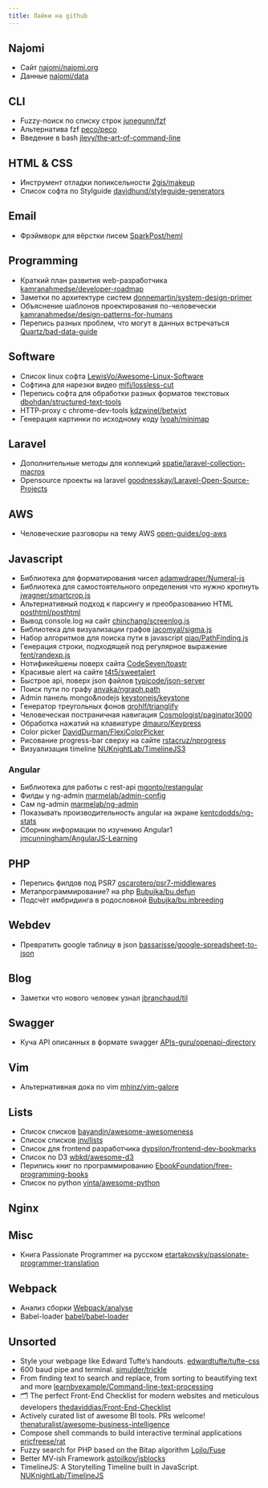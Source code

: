 ```yaml
---
title: Лайки на github
---
```


## Najomi
- Сайт [najomi/najomi.org](https://github.com/najomi/najomi.org)
- Данные [najomi/data](https://github.com/najomi/data)

## CLI
- Fuzzy-поиск по списку строк [junegunn/fzf](https://github.com/junegunn/fzf)
- Альтернатива fzf [peco/peco](https://github.com/peco/peco)
- Введение в bash [jlevy/the-art-of-command-line](https://github.com/jlevy/the-art-of-command-line)

## HTML & CSS
- Инструмент отладки попиксельности [2gis/makeup](https://github.com/2gis/makeup)
- Список софта по Stylguide [davidhund/styleguide-generators](https://github.com/davidhund/styleguide-generators)

## Email
- Фрэймворк для вёрстки писем [SparkPost/heml](https://github.com/SparkPost/heml)

## Programming
- Краткий план развития web-разработчика [kamranahmedse/developer-roadmap](https://github.com/kamranahmedse/developer-roadmap)
- Заметки по архитектуре систем [donnemartin/system-design-primer](https://github.com/donnemartin/system-design-primer)
- Объяснение шаблонов проектирования по-человечески [kamranahmedse/design-patterns-for-humans](https://github.com/kamranahmedse/design-patterns-for-humans)
- Перепись разных проблем, что могут в данных встречаться [Quartz/bad-data-guide](https://github.com/Quartz/bad-data-guide)

## Software
- Список linux софта  [LewisVo/Awesome-Linux-Software](https://github.com/LewisVo/Awesome-Linux-Software)
- Софтина для нарезки видео [mifi/lossless-cut](https://github.com/mifi/lossless-cut)
- Перепись софта для обработки разных форматов текстовых [dbohdan/structured-text-tools](https://github.com/dbohdan/structured-text-tools)
- HTTP-proxy с chrome-dev-tools [kdzwinel/betwixt](https://github.com/kdzwinel/betwixt)
- Генерация картинки по исходному коду  [Ivoah/minimap](https://github.com/Ivoah/minimap)

## Laravel
- Дополнительные методы для коллекций [spatie/laravel-collection-macros](https://github.com/spatie/laravel-collection-macros)
- Opensource проекты на laravel [goodnesskay/Laravel-Open-Source-Projects](https://github.com/goodnesskay/Laravel-Open-Source-Projects)

## AWS
- Человеческие разговоры на тему AWS [open-guides/og-aws](https://github.com/open-guides/og-aws)

## Javascript
- Библиотека для форматирования чисел [adamwdraper/Numeral-js](https://github.com/adamwdraper/Numeral-js)
- Библиотека для самостоятельного определения что нужно кропнуть [jwagner/smartcrop.js](https://github.com/jwagner/smartcrop.js)
- Альтернативный подход к парсингу и преобразованию HTML [posthtml/posthtml](https://github.com/posthtml/posthtml)
- Вывод console.log на сайт [chinchang/screenlog.js](https://github.com/chinchang/screenlog.js)
- Библиотека для визуализации графов [jacomyal/sigma.js](https://github.com/jacomyal/sigma.js)
- Набор алгоритмов для поиска пути в javascript [qiao/PathFinding.js](https://github.com/qiao/PathFinding.js)
- Генерация строки, подходящей под регулярное выражение [fent/randexp.js](https://github.com/fent/randexp.js)
- Нотификейшены поверх сайта [CodeSeven/toastr](https://github.com/CodeSeven/toastr)
- Красивые alert на сайте [t4t5/sweetalert](https://github.com/t4t5/sweetalert)
- Быстрое api, поверх json файлов [typicode/json-server](https://github.com/typicode/json-server)
- Поиск пути по графу [anvaka/ngraph.path](https://github.com/anvaka/ngraph.path)
- Admin панель mongo&nodejs [keystonejs/keystone](https://github.com/keystonejs/keystone)
- Генератор треугольных фонов [qrohlf/trianglify](https://github.com/qrohlf/trianglify)
- Человеческая постраничная навигация [Cosmologist/paginator3000](https://github.com/Cosmologist/paginator3000)
- Обработка нажатий на клавиатуре [dmauro/Keypress](https://github.com/dmauro/Keypress)
- Color picker [DavidDurman/FlexiColorPicker](https://github.com/DavidDurman/FlexiColorPicker)
- Рисование progress-bar сверху на сайте [rstacruz/nprogress](https://github.com/rstacruz/nprogress)
- Визуализация timeline [NUKnightLab/TimelineJS3](https://github.com/NUKnightLab/TimelineJS3)

### Angular
- Библиотека для работы с rest-api [mgonto/restangular](https://github.com/mgonto/restangular)
- Филды у ng-admin [marmelab/admin-config](https://github.com/marmelab/admin-config)
- Сам ng-admin [marmelab/ng-admin](https://github.com/marmelab/ng-admin)
- Показывать производительность angular на экране [kentcdodds/ng-stats](https://github.com/kentcdodds/ng-stats)
- Сборник информации по изучению Angular1 [jmcunningham/AngularJS-Learning](https://github.com/jmcunningham/AngularJS-Learning)

## PHP
- Перепись филдов под PSR7 [oscarotero/psr7-middlewares](https://github.com/oscarotero/psr7-middlewares)
- Метапрограммирование? на php [Bubujka/bu.defun](https://github.com/Bubujka/bu.defun)
- Подсчёт имбридинга в родословной [Bubujka/bu.inbreeding](https://github.com/Bubujka/bu.inbreeding)

## Webdev
- Превратить google таблицу в json [bassarisse/google-spreadsheet-to-json](https://github.com/bassarisse/google-spreadsheet-to-json)

## Blog
- Заметки что нового человек узнал [jbranchaud/til](https://github.com/jbranchaud/til)

## Swagger
- Куча API описанных в формате swagger [APIs-guru/openapi-directory](https://github.com/APIs-guru/openapi-directory)

## Vim
- Альтернативная дока по vim [mhinz/vim-galore](https://github.com/mhinz/vim-galore)

## Lists
- Список списков [bayandin/awesome-awesomeness](https://github.com/bayandin/awesome-awesomeness)
- Список списков [jnv/lists](https://github.com/jnv/lists)
- Список для frontend разработчика [dypsilon/frontend-dev-bookmarks](https://github.com/dypsilon/frontend-dev-bookmarks)
- Список по D3 [wbkd/awesome-d3](https://github.com/wbkd/awesome-d3)
- Перипись книг по программированию [EbookFoundation/free-programming-books](https://github.com/EbookFoundation/free-programming-books)
- Список по python [vinta/awesome-python](https://github.com/vinta/awesome-python)

## Nginx

## Misc
- Книга Passionate Programmer на русском [etartakovsky/passionate-programmer-translation](https://github.com/etartakovsky/passionate-programmer-translation)

## Webpack
- Анализ сборки [Webpack/analyse](https://github.com/webpack/analyse)
- Babel-loader [babel/babel-loader](https://github.com/babel/babel-loader)

## Unsorted
- Style your webpage like Edward Tufte’s handouts. [edwardtufte/tufte-css](https://github.com/edwardtufte/tufte-css)
- 600 baud pipe and terminal. [sjmulder/trickle](https://github.com/sjmulder/trickle)
- From finding text to search and replace, from sorting to beautifying text and more [learnbyexample/Command-line-text-processing](https://github.com/learnbyexample/Command-line-text-processing)
- 🗂 The perfect Front-End Checklist for modern websites and meticulous developers [thedaviddias/Front-End-Checklist](https://github.com/thedaviddias/Front-End-Checklist)
- Actively curated list of awesome BI tools. PRs welcome! [thenaturalist/awesome-business-intelligence](https://github.com/thenaturalist/awesome-business-intelligence)
- Compose shell commands to build interactive terminal applications [ericfreese/rat](https://github.com/ericfreese/rat)
- Fuzzy search for PHP based on the Bitap algorithm [Loilo/Fuse](https://github.com/Loilo/Fuse)
- Better MV-ish Framework [astoilkov/jsblocks](https://github.com/astoilkov/jsblocks)
- TimelineJS: A Storytelling Timeline built in JavaScript.  [NUKnightLab/TimelineJS](https://github.com/NUKnightLab/TimelineJS)
